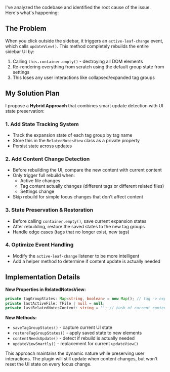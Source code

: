 I've analyzed the codebase and identified the root cause of the issue. Here's what's happening:

## The Problem
When you click outside the sidebar, it triggers an `active-leaf-change` event, which calls `updateView()`. This method completely rebuilds the entire sidebar UI by:
1. Calling `this.container.empty()` - destroying all DOM elements
2. Re-rendering everything from scratch using the default group state from settings
3. This loses any user interactions like collapsed/expanded tag groups

## My Solution Plan

I propose a **Hybrid Approach** that combines smart update detection with UI state preservation:

### 1. **Add State Tracking System**
- Track the expansion state of each tag group by tag name
- Store this in the `RelatedNotesView` class as a private property
- Persist state across updates

### 2. **Add Content Change Detection**
- Before rebuilding the UI, compare the new content with current content
- Only trigger full rebuild when:
  - Active file changes
  - Tag content actually changes (different tags or different related files)
  - Settings change
- Skip rebuild for simple focus changes that don't affect content

### 3. **State Preservation & Restoration**
- Before calling `container.empty()`, save current expansion states
- After rebuilding, restore the saved states to the new tag groups
- Handle edge cases (tags that no longer exist, new tags)

### 4. **Optimize Event Handling**
- Modify the `active-leaf-change` listener to be more intelligent
- Add a helper method to determine if content update is actually needed

## Implementation Details

**New Properties in RelatedNotesView:**
```typescript
private tagGroupStates: Map<string, boolean> = new Map(); // tag -> expanded state
private lastActiveFile: TFile | null = null;
private lastRelatedNotesContent: string = ''; // hash of current content
```

**New Methods:**
- `saveTagGroupStates()` - capture current UI state
- `restoreTagGroupStates()` - apply saved state to new elements  
- `contentNeedsUpdate()` - detect if rebuild is actually needed
- `updateViewSmartly()` - replacement for current `updateView()`

This approach maintains the dynamic nature while preserving user interactions. The plugin will still update when content changes, but won't reset the UI state on every focus change.
